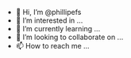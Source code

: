 - 👋 Hi, I’m @phillipefs
- 👀 I’m interested in ...
- 🌱 I’m currently learning ...
- 💞️ I’m looking to collaborate on ...
- 📫 How to reach me ...

<!---
phillipefs/phillipefs is a ✨ special ✨ repository because its `README.md` (this file) appears on your GitHub profile.
You can click the Preview link to take a look at your changes.
--->
